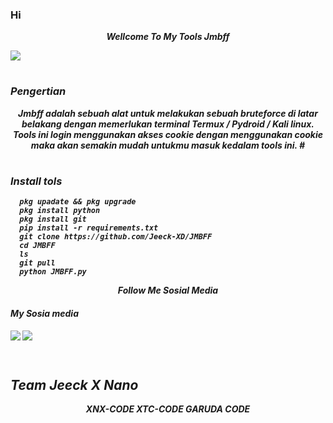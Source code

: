 ### Hi 


<p align="center">
<i> <b> Wellcome To My Tools Jmbff<i>
<p align="center">
</p>
<img src="https://user-images.githubusercontent.com/114745698/197183521-f4a176bd-e45c-4d37-868e-95948f099cb8.jpg">
</p>
<p align="center">

#
### Pengertian
  
<p align="center">
<i> <b> Jmbff adalah sebuah alat untuk melakukan sebuah bruteforce di latar belakang dengan memerlukan terminal Termux / Pydroid / Kali linux. Tools ini login menggunakan akses cookie dengan menggunakan cookie maka akan semakin mudah untukmu masuk kedalam tools ini.</b> <i>
#
  
#
### Install tols
      pkg upadate && pkg upgrade
      pkg install python
      pkg install git
      pip install -r requirements.txt
      git clone https://github.com/Jeeck-XD/JMBFF
      cd JMBFF
      ls
      git pull
      python JMBFF.py

<p align="center">
<i> <b> Follow Me Sosial Media</b> </i>
</p
</p
  
#
####    My Sosia media
[![](https://img.shields.io/badge/Facebook-blue?logo=Facebook&logoColor=blue&labelColor=white)](https://www.facebook.com/jecko.ramadhan.9)
[![](https://img.shields.io/badge/Whatsapp-CHAT-red?logo=Whatsapp&logoColor=Brightgreen&labelColor=white)](https://wa.me/6281392505882?text=Asalamualaikum+bang) <br><br>
#

## Team Jeeck X Nano
<p align="center">
<i> <b> XNX-CODE<i>
<i> <b> XTC-CODE<i>
<i> <b> GARUDA CODE<i>
</p
  
